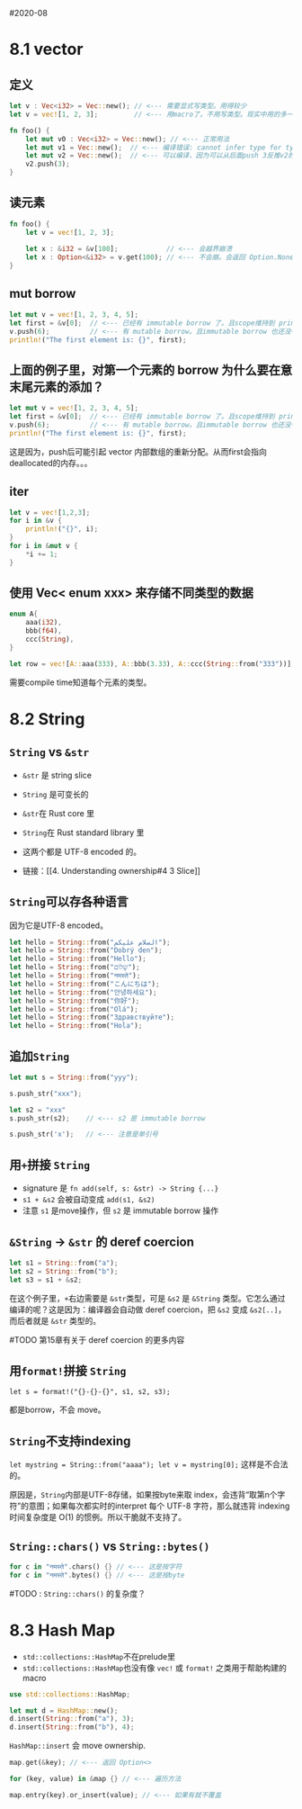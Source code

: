 #2020-08

# 8.1 vector
## 定义
``` rust
let v : Vec<i32> = Vec::new(); // <--- 需要显式写类型。用得较少
let v = vec![1, 2, 3];         // <--- 用macro了。不用写类型。现实中用的多一些。
```

``` rust
fn foo() {
    let mut v0 : Vec<i32> = Vec::new(); // <--- 正常用法
    let mut v1 = Vec::new();  // <--- 编译错误: cannot infer type for type parameter `T`
    let mut v2 = Vec::new();  // <--- 可以编译，因为可以从后面push 3反推v2的类型
    v2.push(3);
}
```

## 读元素
``` rust
fn foo() {
	let v = vec![1, 2, 3];
	
	let x : &i32 = &v[100];            // <--- 会越界崩溃
	let x : Option<&i32> = v.get(100); // <--- 不会崩。会返回 Option.None
}
```

## mut borrow
``` rust
let mut v = vec![1, 2, 3, 4, 5];
let first = &v[0];  // <--- 已经有 immutable borrow 了。且scope维持到 println 那一行。
v.push(6);          // <--- 有 mutable borrow。且immutable borrow 也还没有drop。就挂了。
println!("The first element is: {}", first);
```

## 上面的例子里，对第一个元素的 borrow 为什么要在意末尾元素的添加？
``` rust
let mut v = vec![1, 2, 3, 4, 5];
let first = &v[0];  // <--- 已经有 immutable borrow 了。且scope维持到 println 那一行。
v.push(6);          // <--- 有 mutable borrow。且immutable borrow 也还没有drop。就挂了。
println!("The first element is: {}", first);
```
这是因为，push后可能引起 vector 内部数组的重新分配。从而first会指向deallocated的内存。。。

## iter
``` rust
let v = vec![1,2,3];
for i in &v {
	println!("{}", i);
}
for i in &mut v {
	*i += 1;
}
```

## 使用 Vec< enum xxx> 来存储不同类型的数据
``` rust
enum A{
    aaa(i32),
    bbb(f64),
    ccc(String),
}

let row = vec![A::aaa(333), A::bbb(3.33), A::ccc(String::from("333"))];
```
需要compile time知道每个元素的类型。

# 8.2 String

## `String` vs `&str`
- `&str` 是 string slice
- `String` 是可变长的

- `&str`在 Rust core 里
- `String`在 Rust standard library 里

- 这两个都是 UTF-8 encoded 的。
- 链接：[[4. Understanding ownership#4 3 Slice]]

## `String`可以存各种语言
因为它是UTF-8 encoded。
``` rust
let hello = String::from("السلام عليكم");
let hello = String::from("Dobrý den");
let hello = String::from("Hello");
let hello = String::from("שָׁלוֹם");
let hello = String::from("नमस्ते");
let hello = String::from("こんにちは");
let hello = String::from("안녕하세요");
let hello = String::from("你好");
let hello = String::from("Olá");
let hello = String::from("Здравствуйте");
let hello = String::from("Hola");
```

## 追加`String`
``` rust
let mut s = String::from("yyy");

s.push_str("xxx");

let s2 = "xxx"
s.push_str(s2);    // <--- s2 是 immutable borrow

s.push_str('x');   // <--- 注意是单引号
```

## 用`+`拼接 `String`
- signature 是 `fn add(self, s: &str) -> String {...}`
- `s1 + &s2` 会被自动变成 `add(s1, &s2)`
- 注意 `s1` 是move操作，但 `s2` 是 immutable borrow 操作

## `&String` -> `&str` 的 deref coercion
``` rust
let s1 = String::from("a");
let s2 = String::from("b");
let s3 = s1 + &s2;
```
在这个例子里，`+`右边需要是 `&str`类型，可是 `&s2` 是 `&String` 类型。它怎么通过编译的呢？这是因为：编译器会自动做 deref coercion，把 `&s2` 变成 `&s2[..]`，而后者就是 `&str` 类型的。

#TODO 第15章有关于 deref coercion 的更多内容

## 用`format!`拼接 `String`
`let s = format!("{}-{}-{}", s1, s2, s3);`

都是borrow，不会 move。

## `String`不支持indexing
`let mystring = String::from("aaaa"); let v = mystring[0];` 这样是不合法的。

原因是，`String`内部是UTF-8存储，如果按byte来取 index，会违背“取第n个字符”的意图；如果每次都实时的interpret 每个 UTF-8 字符，那么就违背 indexing 时间复杂度是 O(1) 的惯例。所以干脆就不支持了。

## `String::chars()` vs `String::bytes()`
``` rust
for c in "नमस्ते".chars() {} // <--- 这是按字符
for c in "नमस्ते".bytes() {} // <--- 这是按byte
```

#TODO : `String::chars()` 的复杂度？

# 8.3 Hash Map
- `std::collections::HashMap`不在prelude里
- `std::collections::HashMap`也没有像 `vec!` 或 `format!` 之类用于帮助构建的macro

``` rust
use std::collections::HashMap;

let mut d = HashMap::new();
d.insert(String::from("a"), 3);
d.insert(String::from("b"), 4);
```

`HashMap::insert` 会 move ownership.

``` rust
map.get(&key); // <--- 返回 Option<>

for (key, value) in &map {} // <--- 遍历方法

map.entry(key).or_insert(value); // <--- 如果有就不覆盖
```
